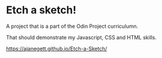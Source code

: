 # Etch a sketch!
A project that is a part of the Odin Project curriculumn.

That should demonstrate my Javascript, CSS and HTML skills.

https://ajanegett.github.io/Etch-a-Sketch/
